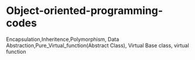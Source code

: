 # Object-oriented-programming-codes

Encapsulation,Inheritence,Polymorphism, Data Abstraction,Pure_Virtual_function(Abstract Class), Virtual Base class, virtual function
